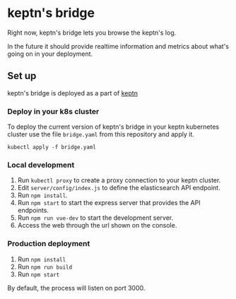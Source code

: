 # keptn's bridge

Right now, keptn's bridge lets you browse the keptn's log.

In the future it should provide realtime information and metrics about what's going on in your deployment.

## Set up

keptn's bridge is deployed as a part of [keptn](https://keptn.sh)

### Deploy in your k8s cluster

To deploy the current version of keptn's bridge in your keptn kubernetes cluster use the file `bridge.yaml` from this repository and apply it.
```
kubectl apply -f bridge.yaml
```

### Local development

1. Run `kubectl proxy` to create a proxy connection to your keptn cluster.
2. Edit `server/config/index.js` to define the elasticsearch API endpoint.
3. Run `npm install`.
4. Run `npm start` to start the express server that provides the API endpoints.
5. Run `npm run vue-dev` to start the development server.
6. Access the web through the url shown on the console.

### Production deployment

1. Run `npm install`
2. Run `npm run build`
3. Run `npm start`

By default, the process will listen on port 3000.
